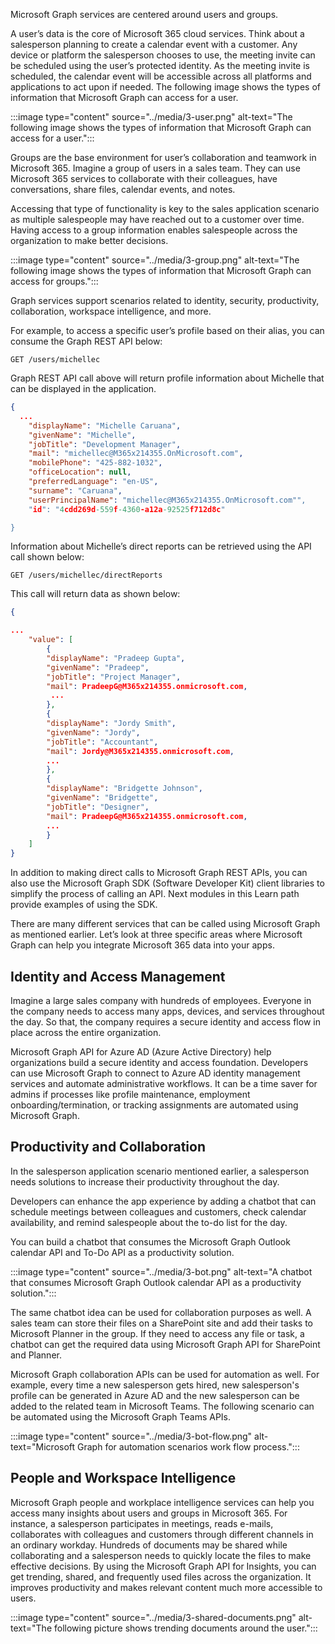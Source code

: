 Microsoft Graph services are centered around users and groups.  

A user’s data is the core of Microsoft 365 cloud services. Think about a salesperson planning to create a calendar event with a customer. Any device or platform the salesperson chooses to use, the meeting invite can be scheduled using the user’s protected identity. As the meeting invite is scheduled, the calendar event will be accessible across all platforms and applications to act upon if needed. The following image shows the types of information that Microsoft Graph can access for a user.

:::image type="content" source="../media/3-user.png" alt-text="The following image shows the types of information that Microsoft Graph can access for a user.":::

Groups are the base environment for user’s collaboration and teamwork in Microsoft 365. Imagine a group of users in a sales team. They can use Microsoft 365 services to collaborate with their colleagues, have conversations, share files, calendar events, and notes. 

Accessing that type of functionality is key to the sales application scenario as multiple salespeople may have reached out to a customer over time. Having access to a group information enables salespeople across the organization to make better decisions.

:::image type="content" source="../media/3-group.png" alt-text="The following image shows the types of information that Microsoft Graph can access for groups.":::

Graph services support scenarios related to identity, security, productivity, collaboration, workspace intelligence, and more. 

For example, to access a specific user’s profile based on their alias, you can consume the Graph REST API below: 

```http
GET /users/michellec
```

Graph REST API call above will return profile information about Michelle that can be displayed in the application.

```json
{ 
  ...   
    "displayName": "Michelle Caruana", 
    "givenName": "Michelle", 
    "jobTitle": "Development Manager", 
    "mail": "michellec@M365x214355.OnMicrosoft.com", 
    "mobilePhone": "425-882-1032", 
    "officeLocation": null, 
    "preferredLanguage": "en-US", 
    "surname": "Caruana", 
    "userPrincipalName": "michellec@M365x214355.OnMicrosoft.com"", 
    "id": "4cdd269d-559f-4360-a12a-92525f712d8c" 

} 
```

Information about Michelle’s direct reports can be retrieved using the API call shown below:

```http
GET /users/michellec/directReports
```

This call will return data as shown below:

```json
{ 

... 
    "value": [ 
        { 
        "displayName": "Pradeep Gupta", 
        "givenName": "Pradeep",         
        "jobTitle": "Project Manager",        
        "mail": PradeepG@M365x214355.onmicrosoft.com, 
         ...         
        }, 
        { 
        "displayName": "Jordy Smith",
        "givenName": "Jordy",         
        "jobTitle": "Accountant",        
        "mail": Jordy@M365x214355.onmicrosoft.com, 
        ... 
        }, 
        { 
        "displayName": "Bridgette Johnson", 
        "givenName": "Bridgette", 
        "jobTitle": "Designer", 
        "mail": PradeepG@M365x214355.onmicrosoft.com, 
        ... 
        }     
    ] 
} 
```

In addition to making direct calls to Microsoft Graph REST APIs, you can also use the Microsoft Graph SDK (Software Developer Kit) client libraries to simplify the process of calling an API. Next modules in this Learn path provide examples of using the SDK. 

There are many different services that can be called using Microsoft Graph as mentioned earlier. Let’s look at three specific areas where Microsoft Graph can help you integrate Microsoft 365 data into your apps. 

## Identity and Access Management

Imagine a large sales company with hundreds of employees. Everyone in the company needs to access many apps, devices, and services throughout the day. So that, the company requires a secure identity and access flow in place across the entire organization.  

Microsoft Graph API for Azure AD (Azure Active Directory) help organizations build a secure identity and access foundation. Developers can use Microsoft Graph to connect to Azure AD identity management services and automate administrative workflows. It can be a time saver for admins if processes like profile maintenance, employment onboarding/termination, or tracking assignments are automated using Microsoft Graph. 

## Productivity and Collaboration 
 
In the salesperson application scenario mentioned earlier, a salesperson needs solutions to increase their productivity throughout the day. 

Developers can enhance the app experience by adding a chatbot that can schedule meetings between colleagues and customers, check calendar availability, and remind salespeople about the to-do list for the day. 

You can build a chatbot that consumes the Microsoft Graph Outlook calendar API and To-Do API as a productivity solution.  

:::image type="content" source="../media/3-bot.png" alt-text="A chatbot that consumes Microsoft Graph Outlook calendar API as a productivity solution.":::

The same chatbot idea can be used for collaboration purposes as well. A sales team can store their files on a SharePoint site and add their tasks to Microsoft Planner in the group. If they need to access any file or task, a chatbot can get the required data using Microsoft Graph API for SharePoint and Planner. 

Microsoft Graph collaboration APIs can be used for automation as well. For example, every time a new salesperson gets hired, new salesperson's profile can be generated in Azure AD and the new salesperson can be added to the related team in Microsoft Teams. The following scenario can be automated using the Microsoft Graph Teams APIs. 

:::image type="content" source="../media/3-bot-flow.png" alt-text="Microsoft Graph for automation scenarios work flow process.":::

## People and Workspace Intelligence 

Microsoft Graph people and workplace intelligence services can help you access many insights about users and groups in Microsoft 365. For instance, a salesperson participates in meetings, reads e-mails, collaborates with colleagues and customers through different channels in an ordinary workday. Hundreds of documents may be shared while collaborating and a salesperson needs to quickly locate the files to make effective decisions. By using the Microsoft Graph API for Insights, you can get trending, shared, and frequently used files across the organization. It improves productivity and makes relevant content much more accessible to users. 

:::image type="content" source="../media/3-shared-documents.png" alt-text="The following picture shows trending documents around the user.":::

